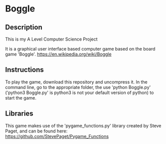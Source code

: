 # Boggle

## Description

This is my A Level Computer Science Project

It is a graphical user interface based computer game based on the board game 'Boggle'.
https://en.wikipedia.org/wiki/Boggle

## Instructions

To play the game, download this repository and uncompress it.
In the command line, go to the appropriate folder, the use 'python Boggle.py' ('python3 Boggle.py' is python3 is not your default version of python) to start the game.

## Libraries

This game makes use of the 'pygame_functions.py' library created by Steve Paget, and can be found here:
https://github.com/StevePaget/Pygame_Functions
